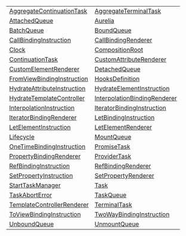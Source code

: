 |                                                                                           |                                                                                         |
| ----------------------------------------------------------------------------------------- | --------------------------------------------------------------------------------------- |
| [AggregateContinuationTask](/runtime/class/lifecycle-task/aggregatecontinuationtask.md)   | [AggregateTerminalTask](/runtime/class/lifecycle-task/aggregateterminaltask.md)         |
| [AttachedQueue](/runtime/class/lifecycle/attachedqueue.md)                                | [Aurelia](/runtime/class/aurelia/aurelia.md)                                            |
| [BatchQueue](/runtime/class/lifecycle/batchqueue.md)                                      | [BoundQueue](/runtime/class/lifecycle/boundqueue.md)                                    |
| [CallBindingInstruction](/runtime/class/instructions/callbindinginstruction.md)           | [CallBindingRenderer](/runtime/class/renderer/callbindingrenderer.md)                   |
| [Clock](/runtime/class/scheduler/clock.md)                                                | [CompositionRoot](/runtime/class/aurelia/compositionroot.md)                            |
| [ContinuationTask](/runtime/class/lifecycle-task/continuationtask.md)                     | [CustomAttributeRenderer](/runtime/class/renderer/customattributerenderer.md)           |
| [CustomElementRenderer](/runtime/class/renderer/customelementrenderer.md)                 | [DetachedQueue](/runtime/class/lifecycle/detachedqueue.md)                              |
| [FromViewBindingInstruction](/runtime/class/instructions/fromviewbindinginstruction.md)   | [HooksDefinition](/runtime/class/definitions/hooksdefinition.md)                        |
| [HydrateAttributeInstruction](/runtime/class/instructions/hydrateattributeinstruction.md) | [HydrateElementInstruction](/runtime/class/instructions/hydrateelementinstruction.md)   |
| [HydrateTemplateController](/runtime/class/instructions/hydratetemplatecontroller.md)     | [InterpolationBindingRenderer](/runtime/class/renderer/interpolationbindingrenderer.md) |
| [InterpolationInstruction](/runtime/class/instructions/interpolationinstruction.md)       | [IteratorBindingInstruction](/runtime/class/instructions/iteratorbindinginstruction.md) |
| [IteratorBindingRenderer](/runtime/class/renderer/iteratorbindingrenderer.md)             | [LetBindingInstruction](/runtime/class/instructions/letbindinginstruction.md)           |
| [LetElementInstruction](/runtime/class/instructions/letelementinstruction.md)             | [LetElementRenderer](/runtime/class/renderer/letelementrenderer.md)                     |
| [Lifecycle](/runtime/class/lifecycle/lifecycle.md)                                        | [MountQueue](/runtime/class/lifecycle/mountqueue.md)                                    |
| [OneTimeBindingInstruction](/runtime/class/instructions/onetimebindinginstruction.md)     | [PromiseTask](/runtime/class/lifecycle-task/promisetask.md)                             |
| [PropertyBindingRenderer](/runtime/class/renderer/propertybindingrenderer.md)             | [ProviderTask](/runtime/class/lifecycle-task/providertask.md)                           |
| [RefBindingInstruction](/runtime/class/instructions/refbindinginstruction.md)             | [RefBindingRenderer](/runtime/class/renderer/refbindingrenderer.md)                     |
| [SetPropertyInstruction](/runtime/class/instructions/setpropertyinstruction.md)           | [SetPropertyRenderer](/runtime/class/renderer/setpropertyrenderer.md)                   |
| [StartTaskManager](/runtime/class/lifecycle-task/starttaskmanager.md)                     | [Task](/runtime/class/scheduler/task.md)                                                |
| [TaskAbortError](/runtime/class/scheduler/taskaborterror.md)                              | [TaskQueue](/runtime/class/scheduler/taskqueue.md)                                      |
| [TemplateControllerRenderer](/runtime/class/renderer/templatecontrollerrenderer.md)       | [TerminalTask](/runtime/class/lifecycle-task/terminaltask.md)                           |
| [ToViewBindingInstruction](/runtime/class/instructions/toviewbindinginstruction.md)       | [TwoWayBindingInstruction](/runtime/class/instructions/twowaybindinginstruction.md)     |
| [UnboundQueue](/runtime/class/lifecycle/unboundqueue.md)                                  | [UnmountQueue](/runtime/class/lifecycle/unmountqueue.md)                                |